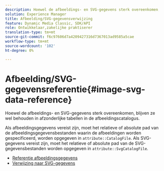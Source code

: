 ```yaml
---
description: Hoewel de afbeeldings- en SVG-gegevens sterk overeenkomen, blijven ze wel behouden in afzonderlijke tabellen in de afbeeldingscatalogus.
solution: Experience Manager
title: Afbeelding/SVG-gegevensverwijzing
feature: Dynamic Media Classic, SDK/API
role: Ontwikkelaar,zakelijke praktiserer
translation-type: tm+mt
source-git-commit: f6c97606d7a4209427316d7367013ad9585a5cae
workflow-type: tm+mt
source-wordcount: '102'
ht-degree: 0%

---
```



# Afbeelding/SVG-gegevensreferentie{#image-svg-data-reference}

Hoewel de afbeeldings- en SVG-gegevens sterk overeenkomen, blijven ze wel behouden in afzonderlijke tabellen in de afbeeldingscatalogus.

Als afbeeldingsgegevens vereist zijn, moet het relatieve of absolute pad van de afbeeldingsgegevensbestanden waarin de afbeeldingen worden gespecificeerd, worden opgegeven in `attribute::CatalogFile`. Als SVG-gegevens vereist zijn, moet het relatieve of absolute pad van de SVG-gegevensbestanden worden opgegeven in `attribute::SvgCatalogFile`.

* [Referentie afbeeldingsgegevens](c-image-data-reference/c-image-data-reference.md)
* [Verwijzing naar SVG-gegevens](c-svg-data-reference/c-svg-data-reference.md)
